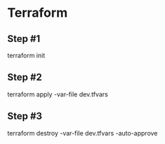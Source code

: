 # Terraform

## Step #1 
terraform init

## Step #2
terraform apply -var-file dev.tfvars

## Step #3
terraform destroy -var-file dev.tfvars -auto-approve
